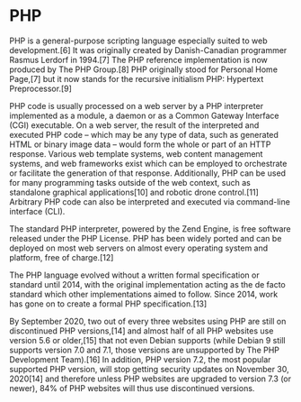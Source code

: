 # PHP
 PHP is a general-purpose scripting language especially suited to web development.[6] It was originally created by Danish-Canadian programmer Rasmus Lerdorf in 1994.[7] The PHP reference implementation is now produced by The PHP Group.[8] PHP originally stood for Personal Home Page,[7] but it now stands for the recursive initialism PHP: Hypertext Preprocessor.[9]

PHP code is usually processed on a web server by a PHP interpreter implemented as a module, a daemon or as a Common Gateway Interface (CGI) executable. On a web server, the result of the interpreted and executed PHP code – which may be any type of data, such as generated HTML or binary image data – would form the whole or part of an HTTP response. Various web template systems, web content management systems, and web frameworks exist which can be employed to orchestrate or facilitate the generation of that response. Additionally, PHP can be used for many programming tasks outside of the web context, such as standalone graphical applications[10] and robotic drone control.[11] Arbitrary PHP code can also be interpreted and executed via command-line interface (CLI).

The standard PHP interpreter, powered by the Zend Engine, is free software released under the PHP License. PHP has been widely ported and can be deployed on most web servers on almost every operating system and platform, free of charge.[12]

The PHP language evolved without a written formal specification or standard until 2014, with the original implementation acting as the de facto standard which other implementations aimed to follow. Since 2014, work has gone on to create a formal PHP specification.[13]

By September 2020, two out of every three websites using PHP are still on discontinued PHP versions,[14] and almost half of all PHP websites use version 5.6 or older,[15] that not even Debian supports (while Debian 9 still supports version 7.0 and 7.1, those versions are unsupported by The PHP Development Team).[16] In addition, PHP version 7.2, the most popular supported PHP version, will stop getting security updates on November 30, 2020[14] and therefore unless PHP websites are upgraded to version 7.3 (or newer), 84% of PHP websites will thus use discontinued versions.
